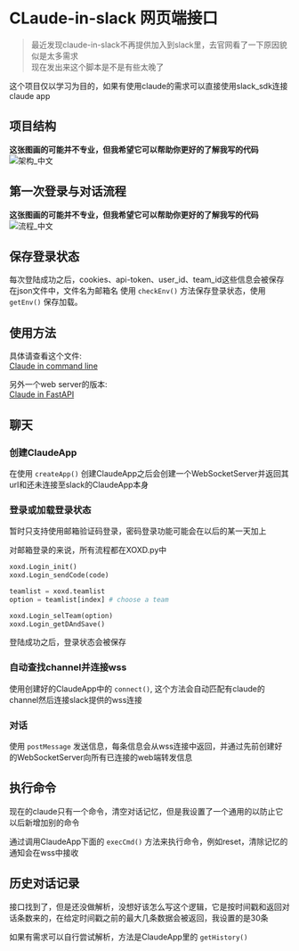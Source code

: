 # CLaude-in-slack 网页端接口
> 最近发现claude-in-slack不再提供加入到slack里，去官网看了一下原因貌似是太多需求  
> 现在发出来这个脚本是不是有些太晚了

这个项目仅以学习为目的，如果有使用claude的需求可以直接使用slack_sdk连接claude app

## 项目结构
**这张图画的可能并不专业，但我希望它可以帮助你更好的了解我写的代码**
![架构_中文](https://github.com/ogios/claude-in-slack-web-api/assets/96933655/a86a0dce-4f0a-46d5-91f1-4666252ce4f0)



## 第一次登录与对话流程
**这张图画的可能并不专业，但我希望它可以帮助你更好的了解我写的代码**
![流程_中文](https://github.com/ogios/claude-in-slack-web-api/assets/96933655/151e92ca-4035-4c17-80f0-55d26b859d53)



## 保存登录状态
每次登陆成功之后，cookies、api-token、user_id、team_id这些信息会被保存在json文件中，文件名为邮箱名
使用 `checkEnv()` 方法保存登录状态，使用 `getEnv()` 保存加载。

## 使用方法
具体请查看这个文件:  
[Claude in command line](server/main_cmd.py)

另外一个web server的版本:  
[Claude in FastAPI](server/main_fastapi.py)


## 聊天

### 创建ClaudeApp
在使用 `createApp()` 创建ClaudeApp之后会创建一个WebSocketServer并返回其url和还未连接至slack的ClaudeApp本身

### 登录或加载登录状态
暂时只支持使用邮箱验证码登录，密码登录功能可能会在以后的某一天加上

对邮箱登录的来说，所有流程都在XOXD.py中
```python
xoxd.Login_init()
xoxd.Login_sendCode(code)

teamlist = xoxd.teamlist
option = teamlist[index] # choose a team

xoxd.Login_selTeam(option)
xoxd.Login_getDAndSave()
```
登陆成功之后，登录状态会被保存

### 自动查找channel并连接wss
使用创建好的ClaudeApp中的 `connect()`, 这个方法会自动匹配有claude的channel然后连接slack提供的wss连接 

### 对话
使用 `postMessage` 发送信息，每条信息会从wss连接中返回，并通过先前创建好的WebSocketServer向所有已连接的web端转发信息

## 执行命令
现在的claude只有一个命令，清空对话记忆，但是我设置了一个通用的以防止它以后新增加别的命令

通过调用ClaudeApp下面的 `execCmd()` 方法来执行命令，例如reset，清除记忆的通知会在wss中接收

## 历史对话记录
接口找到了，但是还没做解析，没想好该怎么写这个逻辑，它是按时间戳和返回对话条数来的，在给定时间戳之前的最大几条数据会被返回，我设置的是30条

如果有需求可以自行尝试解析，方法是ClaudeApp里的 `getHistory()`
